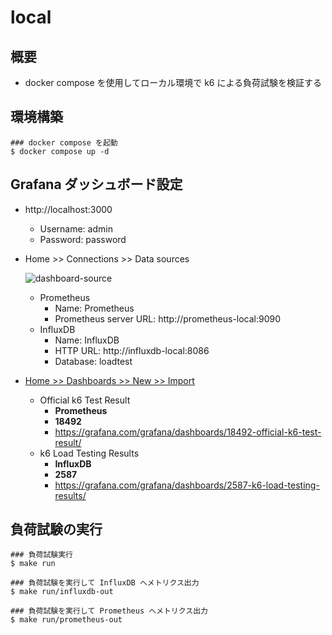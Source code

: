# local

## 概要

- docker compose を使用してローカル環境で k6 による負荷試験を検証する

## 環境構築

```shell
### docker compose を起動
$ docker compose up -d
```

## Grafana ダッシュボード設定

- http://localhost:3000
  - Username: admin
  - Password: password
- Home >> Connections >> Data sources

  ![dashboard-source](https://github.com/GotoRen/k6-operator-playground/assets/63791288/624ceedc-079b-4906-b897-f6e0455429cd)

  - Prometheus
    - Name: Prometheus
    - Prometheus server URL: http://prometheus-local:9090
  - InfluxDB
    - Name: InfluxDB
    - HTTP URL: http://influxdb-local:8086
    - Database: loadtest

- <u>Home >> Dashboards >> New >> Import</u>
  - Official k6 Test Result
    - **Prometheus**
    - **18492**
    - https://grafana.com/grafana/dashboards/18492-official-k6-test-result/
  - k6 Load Testing Results
    - **InfluxDB**
    - **2587**
    - https://grafana.com/grafana/dashboards/2587-k6-load-testing-results/

## 負荷試験の実行

```shell
### 負荷試験実行
$ make run

### 負荷試験を実行して InfluxDB へメトリクス出力
$ make run/influxdb-out

### 負荷試験を実行して Prometheus へメトリクス出力
$ make run/prometheus-out
```
